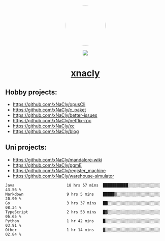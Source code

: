 <p align="center">
  <img style="border-radius: 100px" width="128" height="128" src="https://avatars.githubusercontent.com/u/47723417?v=4"/>
</p>
<p align="center">
  <img src="https://komarev.com/ghpvc/?username=xnacly&&style=flat-square"/>
</p>

<h1 align="center"><a href="https://xnacly.me"> xnacly</a> </h1>

## Hobby projects:
- https://github.com/xNaCly/opusCli
- https://github.com/xNaCly/c_paket
- https://github.com/xNaCly/better-issues
- https://github.com/xNaCly/netflix-rpc
- https://github.com/xNaCly/xc
- https://github.com/xNaCly/blog

## Uni projects:
- https://github.com/xNaCly/mandalore-wiki
- https://github.com/xNaCly/pgmE
- https://github.com/xNaCly/register_machine
- https://github.com/xNaCly/warehouse-simulator


<!--START_SECTION:waka-->

```text
Java                       18 hrs 57 mins  ███████████░░░░░░░░░░░░░░   43.56 %
Markdown                   9 hrs 5 mins    █████▒░░░░░░░░░░░░░░░░░░░   20.90 %
Go                         3 hrs 37 mins   ██░░░░░░░░░░░░░░░░░░░░░░░   08.34 %
TypeScript                 2 hrs 53 mins   █▓░░░░░░░░░░░░░░░░░░░░░░░   06.65 %
Python                     1 hr 42 mins    █░░░░░░░░░░░░░░░░░░░░░░░░   03.91 %
Other                      1 hr 14 mins    ▓░░░░░░░░░░░░░░░░░░░░░░░░   02.84 %
```

<!--END_SECTION:waka-->
